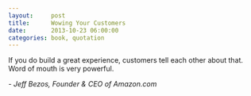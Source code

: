 ```yaml
---
layout:     post
title:      Wowing Your Customers
date:       2013-10-23 06:00:00
categories: book, quotation
---
```


If you do build a great experience, customers tell each other about that. Word of mouth is very powerful.

*- Jeff Bezos, Founder & CEO of Amazon.com*